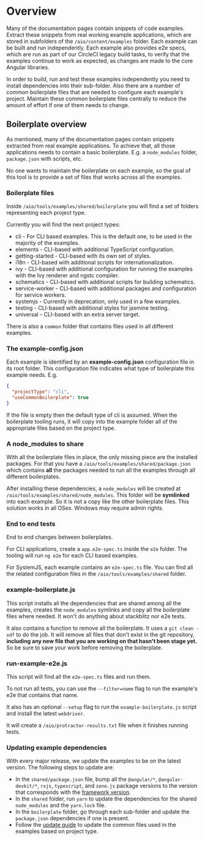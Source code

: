 # Overview

Many of the documentation pages contain snippets of code examples. Extract these snippets from
real working example applications, which are stored in subfolders of the `/aio/content/examples`
folder. Each example can be built and run independently. Each example also provides e2e specs, which
are run as part of our CircleCI legacy build tasks, to verify that the examples continue to work as
expected, as changes are made to the core Angular libraries.

In order to build, run and test these examples independently you need to install dependencies into
their sub-folder. Also there are a number of common boilerplate files that are needed to configure
each example's project. Maintain these common boilerplate files centrally to reduce the amount
of effort if one of them needs to change.

## Boilerplate overview

As mentioned, many of the documentation pages contain snippets extracted from real example applications.
To achieve that, all those applications needs to contain a basic boilerplate. E.g. a `node_modules`
folder, `package.json` with scripts, etc.

No one wants to maintain the boilerplate on each example, so the goal of this tool is to provide a set of files that works across all the examples.

### Boilerplate files

Inside `/aio/tools/examples/shared/boilerplate` you will find a set of folders representing each project type.

Currently you will find the next project types:

* cli - For CLI based examples. This is the default one, to be used in the majority of the examples.
* elements - CLI-based with additional TypeScript configuration.
* getting-started - CLI-based with its own set of styles.
* i18n - CLI-based with additional scripts for internationalization.
* ivy - CLI-based with additional configuration for running the examples with the Ivy renderer and ngstc compiler.
* schematics - CLI-based with additional scripts for building schematics.
* service-worker - CLI-based with additional packages and configuration for service workers.
* systemjs - Currently in deprecation, only used in a few examples.
* testing - CLI-based with additional styles for jasmine testing.
* universal - CLI-based with an extra server target.

There is also a `common` folder that contains files used in all different examples.

### The example-config.json

Each example is identified by an **example-config.json** configuration file in its root folder.
This configuration file indicates what type of boilerplate this example needs. E.g.

```json
{
  "projectType": "cli",
  "useCommonBoilerplate": true
}
```

If the file is empty then the default type of cli is assumed.
When the boilerplate tooling runs, it will copy into the example folder all of the appropriate files based on the project type.

### A node_modules to share

With all the boilerplate files in place, the only missing piece are the installed packages. For
that you have a `/aio/tools/examples/shared/package.json` which contains **all** the packages
needed to run all the examples through all different boilerplates.

After installing these dependencies, a `node_modules` will be created at
`/aio/tools/examples/shared/node_modules`. This folder will be **symlinked** into each example.
So it is not a copy like the other boilerplate files. This solution works in all OSes. Windows
may require admin rights.

### End to end tests

End to end changes between boilerplates.

For CLI applications, create a `app.e2e-spec.ts` inside the `e2e` folder. The tooling will run
`ng e2e` for each CLI based examples.

For SystemJS, each example contains an `e2e-spec.ts` file. You can find all the related configuration files
in the `/aio/tools/examples/shared` folder.

### example-boilerplate.js

This script installs all the dependencies that are shared among all the examples, creates the
`node_modules` symlinks and copy all the boilerplate files where needed. It won't do anything
about stackblitz nor e2e tests.

It also contains a function to remove all the boilerplate. It uses a `git clean -xdf` to do
the job. It will remove all files that don't exist in the git repository, **including any
new file that you are working on that hasn't been stage yet.** So be sure to save your work
before removing the boilerplate.

### run-example-e2e.js

This script will find all the `e2e-spec.ts` files and run them.

To not run all tests, you can use the `--filter=name` flag to run the example's e2e that contains
that name.

It also has an optional `--setup` flag to run the `example-boilerplate.js` script and install
the latest `webdriver`.

It will create a `/aio/protractor-results.txt` file when it finishes running tests.

### Updating example dependencies

With every major release, we update the examples to be on the latest version. The following steps to update are:

* In the `shared/package.json` file, bump all the `@angular/*`, `@angular-devkit/*`, `rxjs`, `typescript`, and `zone.js` package versions to the version that corresponds with the [framework version](../../../package.json).
* In the `shared` folder, run `yarn` to update the dependencies for the shared `node_modules` and the `yarn.lock` file.
* In the `boilerplate` folder, go through each sub-folder and update the `package.json` dependencies if one is present.
* Follow the [update guide](./shared/boilerplate/UPDATING_CLI.md) to update the common files used in the examples based on project type.
